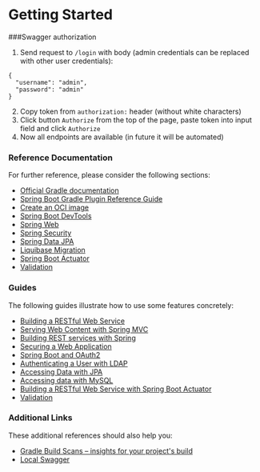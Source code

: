 # Getting Started

###Swagger authorization

1. Send request to ```/login``` with body (admin credentials can be replaced with other user credentials):
```
{
  "username": "admin",
  "password": "admin"
}
```
2. Copy token from ``authorization:`` header (without white characters)
3. Click button ``Authorize`` from the top of the page, paste token into input field and click ``Authorize``
4. Now all endpoints are available (in future it will be automated)



### Reference Documentation

For further reference, please consider the following sections:

* [Official Gradle documentation](https://docs.gradle.org)
* [Spring Boot Gradle Plugin Reference Guide](https://docs.spring.io/spring-boot/docs/3.0.0-SNAPSHOT/gradle-plugin/reference/html/)
* [Create an OCI image](https://docs.spring.io/spring-boot/docs/3.0.0-SNAPSHOT/gradle-plugin/reference/html/#build-image)
* [Spring Boot DevTools](https://docs.spring.io/spring-boot/docs/3.0.0-SNAPSHOT/reference/htmlsingle/#using.devtools)
* [Spring Web](https://docs.spring.io/spring-boot/docs/3.0.0-SNAPSHOT/reference/htmlsingle/#web)
* [Spring Security](https://docs.spring.io/spring-boot/docs/3.0.0-SNAPSHOT/reference/htmlsingle/#web.security)
* [Spring Data JPA](https://docs.spring.io/spring-boot/docs/3.0.0-SNAPSHOT/reference/htmlsingle/#data.sql.jpa-and-spring-data)
* [Liquibase Migration](https://docs.spring.io/spring-boot/docs/3.0.0-SNAPSHOT/reference/htmlsingle/#howto.data-initialization.migration-tool.liquibase)
* [Spring Boot Actuator](https://docs.spring.io/spring-boot/docs/3.0.0-SNAPSHOT/reference/htmlsingle/#actuator)
* [Validation](https://docs.spring.io/spring-boot/docs/3.0.0-SNAPSHOT/reference/htmlsingle/#io.validation)

### Guides

The following guides illustrate how to use some features concretely:

* [Building a RESTful Web Service](https://spring.io/guides/gs/rest-service/)
* [Serving Web Content with Spring MVC](https://spring.io/guides/gs/serving-web-content/)
* [Building REST services with Spring](https://spring.io/guides/tutorials/rest/)
* [Securing a Web Application](https://spring.io/guides/gs/securing-web/)
* [Spring Boot and OAuth2](https://spring.io/guides/tutorials/spring-boot-oauth2/)
* [Authenticating a User with LDAP](https://spring.io/guides/gs/authenticating-ldap/)
* [Accessing Data with JPA](https://spring.io/guides/gs/accessing-data-jpa/)
* [Accessing data with MySQL](https://spring.io/guides/gs/accessing-data-mysql/)
* [Building a RESTful Web Service with Spring Boot Actuator](https://spring.io/guides/gs/actuator-service/)
* [Validation](https://spring.io/guides/gs/validating-form-input/)

### Additional Links

These additional references should also help you:

* [Gradle Build Scans – insights for your project's build](https://scans.gradle.com#gradle)
* [Local Swagger](http://localhost:8080/swagger-ui/index.html#/)
